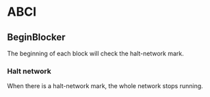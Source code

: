 # ABCI

## BeginBlocker

The beginning of each block will check the halt-network mark.

### Halt network

When there is a halt-network mark, the whole network stops running.